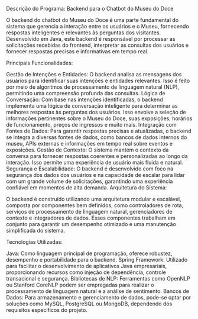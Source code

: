 Descrição do Programa: Backend para o Chatbot do Museu do Doce

O backend do chatbot do Museu do Doce é uma parte fundamental do sistema que gerencia a interação entre os usuários e o Museu, fornecendo respostas inteligentes e relevantes às perguntas dos visitantes. Desenvolvido em Java, este backend é responsável por processar as solicitações recebidas do frontend, interpretar as consultas dos usuários e fornecer respostas precisas e informativas em tempo real.

Principais Funcionalidades:

Gestão de Intenções e Entidades: O backend analisa as mensagens dos usuários para identificar suas intenções e entidades relevantes. Isso é feito por meio de algoritmos de processamento de linguagem natural (NLP), permitindo uma compreensão profunda das consultas.
Lógica de Conversação: Com base nas intenções identificadas, o backend implementa uma lógica de conversação inteligente para determinar as melhores respostas às perguntas dos usuários. Isso envolve a seleção de informações pertinentes sobre o Museu do Doce, suas exposições, horários de funcionamento, preços de ingressos e muito mais.
Integração com Fontes de Dados: Para garantir respostas precisas e atualizadas, o backend se integra a diversas fontes de dados, como bancos de dados internos do museu, APIs externas e informações em tempo real sobre eventos e exposições.
Gestão de Contexto: O sistema mantém o contexto da conversa para fornecer respostas coerentes e personalizadas ao longo da interação. Isso permite uma experiência de usuário mais fluida e natural.
Segurança e Escalabilidade: O backend é desenvolvido com foco na segurança dos dados dos usuários e na capacidade de escalar para lidar com um grande volume de solicitações, garantindo uma experiência confiável em momentos de alta demanda.
Arquitetura do Sistema:

O backend é construído utilizando uma arquitetura modular e escalável, composta por componentes bem definidos, como controladores de rota, serviços de processamento de linguagem natural, gerenciadores de contexto e integradores de dados. Esses componentes trabalham em conjunto para garantir um desempenho otimizado e uma manutenção simplificada do sistema.

Tecnologias Utilizadas:

Java: Como linguagem principal de programação, oferece robustez, desempenho e portabilidade para o backend.
Spring Framework: Utilizado para facilitar o desenvolvimento de aplicativos Java empresariais, proporcionando recursos como injeção de dependência, controle transacional e segurança.
Bibliotecas de NLP: Ferramentas como OpenNLP ou Stanford CoreNLP podem ser empregadas para realizar o processamento de linguagem natural e a análise de sentimento.
Bancos de Dados: Para armazenamento e gerenciamento de dados, pode-se optar por soluções como MySQL, PostgreSQL ou MongoDB, dependendo dos requisitos específicos do projeto.
